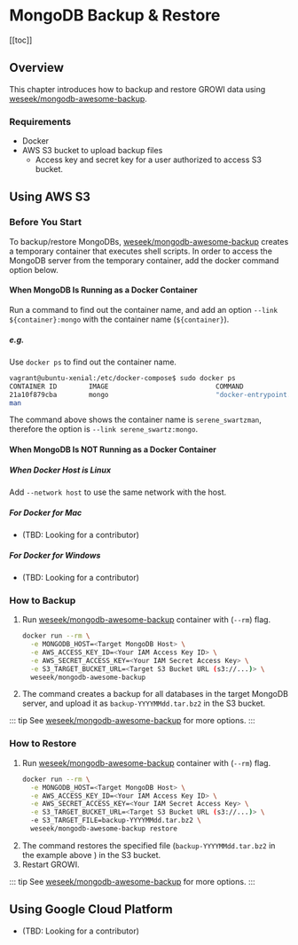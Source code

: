 # MongoDB Backup & Restore

[[toc]]

## Overview

This chapter introduces how to backup and restore GROWI data using [weseek/mongodb-awesome-backup](https://github.com/weseek/mongodb-awesome-backup).

### Requirements

* Docker
* AWS S3 bucket to upload backup files
  * Access key and secret key for a user authorized to access S3 bucket.

## Using AWS S3

### Before You Start

To backup/restore MongoDBs, [weseek/mongodb-awesome-backup](https://github.com/weseek/mongodb-awesome-backup) creates a temporary container that executes shell scripts. In order to access the MongoDB server from the temporary container, add the docker command option below.

#### When MongoDB Is Running as a Docker Container

Run a command to find out the container name, and add an option `--link ${container}:mongo` with the container name \(`${container}`\).

##### e.g.

Use `docker ps` to find out the container name.

```bash
vagrant@ubuntu-xenial:/etc/docker-compose$ sudo docker ps
CONTAINER ID        IMAGE                           COMMAND                  CREATED             STATUS                   PORTS               NAMES
21a10f879cba        mongo                           "docker-entrypoint.s…"   11 minutes ago      Up 11 minutes            27017/tcp           serene_swartz
man
```

The command above shows the container name is `serene_swartzman`, therefore the option is `--link serene_swartz:mongo`.

#### When MongoDB Is NOT Running as a Docker Container

##### When Docker Host is Linux

Add `--network host` to use the same network with the host.

##### For Docker for Mac

* (TBD: Looking for a contributor)

##### For Docker for Windows

* (TBD: Looking for a contributor)

### How to Backup

1. Run [weseek/mongodb-awesome-backup](https://github.com/weseek/mongodb-awesome-backup) container with \(`--rm`\) flag.
    ```bash
    docker run --rm \
      -e MONGODB_HOST=<Target MongoDB Host> \
      -e AWS_ACCESS_KEY_ID=<Your IAM Access Key ID> \
      -e AWS_SECRET_ACCESS_KEY=<Your IAM Secret Access Key> \
      -e S3_TARGET_BUCKET_URL=<Target S3 Bucket URL (s3://...)> \
      weseek/mongodb-awesome-backup
    ```
2. The command creates a backup for all databases in the target MongoDB server, and upload it as `backup-YYYYMMdd.tar.bz2` in the S3 bucket.

::: tip
See [weseek/mongodb-awesome-backup](https://github.com/weseek/mongodb-awesome-backup) for more options.
:::

### How to Restore

1. Run [weseek/mongodb-awesome-backup](https://github.com/weseek/mongodb-awesome-backup) container with \(`--rm`\) flag.
    ```bash
    docker run --rm \
      -e MONGODB_HOST=<Target MongoDB Host> \
      -e AWS_ACCESS_KEY_ID=<Your IAM Access Key ID> \
      -e AWS_SECRET_ACCESS_KEY=<Your IAM Secret Access Key> \
      -e S3_TARGET_BUCKET_URL=<Target S3 Bucket URL (s3://...)> \
      -e S3_TARGET_FILE=backup-YYYYMMdd.tar.bz2 \
      weseek/mongodb-awesome-backup restore
    ```
2. The command restores the specified file \(`backup-YYYYMMdd.tar.bz2` in the example above \) in the S3 bucket.
3. Restart GROWI.

::: tip
See [weseek/mongodb-awesome-backup](https://github.com/weseek/mongodb-awesome-backup) for more options.
:::

## Using Google Cloud Platform

* (TBD: Looking for a contributor)
